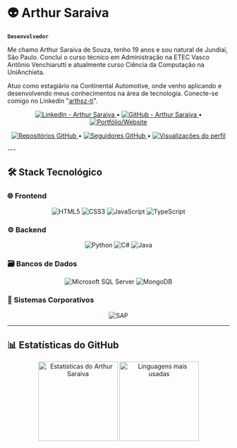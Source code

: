 # 👽 Arthur Saraiva

**`Desenvolvedor`**

Me chamo Arthur Saraiva de Souza, tenho 19 anos e sou natural de Jundiaí, São Paulo. Concluí o curso técnico em Administração na ETEC Vasco Antônio Venchiarutti e atualmente curso Ciência da Computação na UniAnchieta.

Atuo como estagiário na Continental Automotive, onde venho aplicando e desenvolvendo meus conhecimentos na área de tecnologia. Conecte-se comigo no Linkedin "[arthsz-ti](https://www.linkedin.com/in/arthur-saraiva-ti/)".


<p align="center">
  <a href="https://www.linkedin.com/in/arthur-saraiva-ti/">
    <img
        title="LinkedIn - Arthur Saraiva"
        src="https://img.shields.io/badge/LinkedIn-0077B5?style=for-the-badge&logo=linkedin&logoColor=white"/>
  </a>
  •
  <a href="https://github.com/arthsz-ti">
    <img
        title="GitHub - Arthur Saraiva"
        src="https://img.shields.io/badge/GitHub-181717?style=for-the-badge&logo=github&logoColor=white"/>
  </a>
  •
  <a href="https://arthsz-ti.github.io/">
    <img
        title="Portfólio/Website"
        src="https://img.shields.io/badge/🌐_Portfólio-FF7139?style=for-the-badge&logo=vercel&logoColor=white"/>
  </a>
</p>

<p align="center">
  <a href="https://github.com/arthsz-ti?tab=repositories">
    <img 
        title="Meus Repositórios"
        src="https://img.shields.io/badge/📂_Repositórios-181717?style=flat&logo=github" 
        alt="Repositórios GitHub"/>
  </a>
  •
  <a href="https://github.com/arthsz-ti?tab=followers">
    <img 
        title="Followers"
        src="https://img.shields.io/badge/👥_%20Seguidores-181717?style=flat&logo=github" 
        alt="Seguidores GitHub"/>
  </a>
  •
  <a href="https://github.com/arthsz-ti">
    <img 
        src="https://komarev.com/ghpvc/?username=arthsz-ti&label=👀%20Visualizações&color=181717&style=flat" 
        alt="Visualizações do perfil"/>
  </a>
</p>
---

## 🛠️ Stack Tecnológico

### 🌐 Frontend
<p align="center">
  <img src="https://img.shields.io/badge/HTML5-E34F26?style=for-the-badge&logo=html5&logoColor=white" title="HTML5"/>
  <img src="https://img.shields.io/badge/CSS3-1572B6?style=for-the-badge&logo=css3&logoColor=white" title="CSS3"/>
  <img src="https://img.shields.io/badge/JavaScript-F7DF1E?style=for-the-badge&logo=javascript&logoColor=black" title="JavaScript"/>
  <img src="https://img.shields.io/badge/TypeScript-3178C6?style=for-the-badge&logo=typescript&logoColor=white" title="TypeScript"/>
</p>

### ⚙️ Backend
<p align="center">
  <img src="https://img.shields.io/badge/Python-3776AB?style=for-the-badge&logo=python&logoColor=white" title="Python"/>
  <img src="https://img.shields.io/badge/C%23-239120?style=for-the-badge&logo=c-sharp&logoColor=white" title="C#"/>
  <img src="https://img.shields.io/badge/Java-007396?style=for-the-badge&logo=java&logoColor=white" title="Java"/>
</p>

### 🗃️ Bancos de Dados
<p align="center">
  <img src="https://img.shields.io/badge/Microsoft%20SQL%20Server-CC2927?style=for-the-badge&logo=microsoft-sql-server&logoColor=white" title="Microsoft SQL Server"/>
  <img src="https://img.shields.io/badge/MongoDB-47A248?style=for-the-badge&logo=mongodb&logoColor=white" title="MongoDB"/>
</p>

### 🏢 Sistemas Corporativos
<p align="center">
  <img src="https://img.shields.io/badge/SAP-0FAAFF?style=for-the-badge&logo=sap&logoColor=white" title="SAP"/>
</p>

---

## 📊 Estatísticas do GitHub

<p align="center">
  <img 
    height="180em" 
    src="https://github-readme-stats.vercel.app/api?username=arthsz-ti&show_icons=true&theme=tokyonight&include_all_commits=true&locale=pt-br&custom_title=Minhas%20Estatísticas"
    alt="Estatísticas do Arthur Saraiva" 
  />
  <img 
    height="180em" 
    src="https://github-readme-stats.vercel.app/api/top-langs/?username=arthsz-ti&theme=tokyonight&layout=compact&custom_title=Tecnologias%20Mais%20Usadas&langs_count=6&hide=php,jupyter%20notebook"
    alt="Linguagens mais usadas"
  />
</p>
